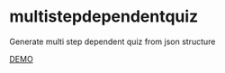# multistepdependentquiz
Generate multi step dependent quiz from json structure

<a href="https://shardiwal.github.io/multistepdependentquiz/"> DEMO </a>
